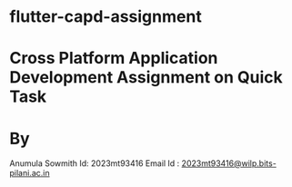 # flutter-capd-assignment
# Cross Platform Application Development Assignment on Quick Task
# By 
Anumula Sowmith
Id: 2023mt93416
Email Id : 2023mt93416@wilp.bits-pilani.ac.in


